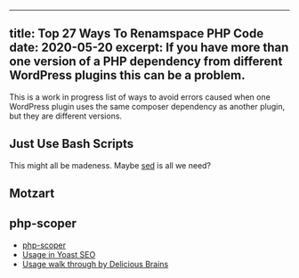 
---
title: Top 27 Ways To Renamspace PHP Code
date: 2020-05-20
excerpt: If you have more than one version of a PHP dependency from different WordPress plugins this can be a problem.
---

This is a work in progress list of ways to avoid errors caused when one WordPress plugin uses the same composer dependency as another plugin, but they are different versions.

## Just Use Bash Scripts
This might all be madeness. Maybe [sed](https://www.geeksforgeeks.org/sed-command-in-linux-unix-with-examples/) is all we need?

## Motzart

## php-scoper
* [php-scoper](https://github.com/humbug/php-scoper)
* [Usage in Yoast SEO](https://github.com/Yoast/wordpress-seo/blob/trunk/composer.json#L114-L135)
* [Usage walk through by Delicious Brains](https://deliciousbrains.com/php-scoper-namespace-composer-depencies/)


